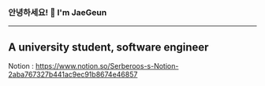 ### 안녕하세요! 👋 I'm JaeGeun
---
## A university student, software engineer
Notion : https://www.notion.so/Serberoos-s-Notion-2aba767327b441ac9ec91b8674e46857
<!--
**serberoos/serberoos** is a ✨ _special_ ✨ repository because its `README.md` (this file) appears on your GitHub profile.

Here are some ideas to get you started:

- 🔭 I’m currently working on ...
- 🌱 I’m currently learning ...
- 👯 I’m looking to collaborate on ...
- 🤔 I’m looking for help with ...
- 💬 Ask me about ...
- 📫 How to reach me: ...
- 😄 Pronouns: ...
- ⚡ Fun fact: ...
-->
